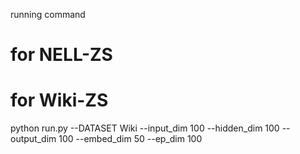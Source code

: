 running command

# for NELL-ZS


# for Wiki-ZS

python run.py --DATASET Wiki --input_dim 100 --hidden_dim 100 --output_dim 100 --embed_dim 50 --ep_dim 100